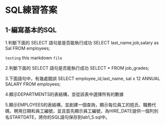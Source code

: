 # SQL練習答案

1-編寫基本的SQL
---
1.判斷下面的 SELECT 語句是是否能執行成功
SELECT last_name,job,salary as Sal FROM employees;

`testing` this markdown `file`

2.判斷下面的 SELECT 語句是否能執行成功
SELECT * FROM job_grades;



3.下面語句中，有幾處錯誤
SELECT employee_id,last_name,
sal x 12 ANNUAL SALARY
FROM employees;



4.顯示DEPARTMENTS的表結構，並從該表中選擇所有的數據



5.顯示EMPLOYEES的表結構，並創建一個查詢，顯示每位員工的姓氏、職務代碼、聘用日期和員工編號，並且首先顯示員工編號，為HIRE_DATE提供一個列別名STARTDATE，將你的SQL語句保存到lab1_5.sql中。
